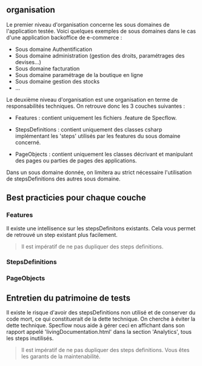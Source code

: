 ﻿
## organisation

Le premier niveau d'organisation concerne les sous domaines de l'application testée. Voici quelques exemples de sous domaines dans le cas d'une application backoffice de e-commerce :

* Sous domaine Authentification
* Sous domaine administration (gestion des droits, paramétrages des devises...)
* Sous domaine facturation
* Sous domaine paramétrage de la boutique en ligne
* Sous domaine gestion des stocks
* ...

Le deuxième niveau d'organisation est une organisation en terme de responsabilités techniques. On retrouve donc les 3 couches suivantes :

* Features : contient uniquement les fichiers .feature de Specflow.

* StepsDefinitions : contient uniquement des classes csharp implémentant les 'steps' utilisés par les features du sous domaine concerné.

* PageObjects : contient uniquement les classes décrivant et manipulant des pages ou parties de pages des applications.

Dans un sous domaine donnée, on limitera au strict nécessaire l'utilisation de stepsDefinitions des autres sous domaine.

## Best practicies pour chaque couche

### Features

Il existe une intellisence sur les stepsDefinitons existants. Cela vous permet de retrouvé un step existant plus facilement.

> Il est impératif de ne pas dupliquer des steps definitions.

### StepsDefinitions

### PageObjects

## Entretien du patrimoine de tests

Il existe le risque d'avoir des stepsDefinitions non utilisé et de conserver du code mort, ce qui constituerait de la dette technique. On cherche à éviter la dette technique.
Specflow nous aide à gérer ceci en affichant dans son rapport appelé 'livingDocumentation.html' dans la section 'Analytics', tous les steps inutilisés.

> Il est impératif de ne pas dupliquer des steps definitions. Vous êtes les garants de la maintenabilité.
